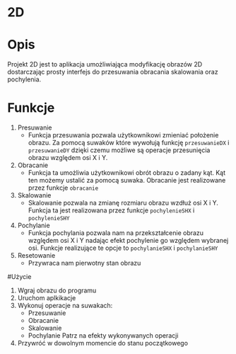 # 2D

# Opis
Projekt 2D jest to aplikacja umożliwiająca modyfikację obrazów 2D dostarczając prosty interfejs do przesuwania obracania skalowania oraz pochylenia.

# Funkcje
1. Presuwanie
   - Funkcja przesuwania pozwala użytkownikowi zmieniać położenie obrazu. Za pomocą suwaków które wywołują funkcję `przesuwanieDX` i `przesuwanieDY` dzięki czemu możliwe są operacje przesunięcia obrazu względem osi X i Y.
2. Obracanie
   - Funkcja ta umożliwia użytkownikowi obrót obrazu o zadany kąt. Kąt ten możemy ustalić za pomocą suwaka. Obracanie jest realizowane przez funkcje `obracanie`
3. Skalowanie
   - Skalowanie pozwala na zmianę rozmiaru obrazu wzdłuż osi X i Y. Funkcja ta jest realizowana przez funkcje `pochylenieSHX` i `pochylenieSHY`
4. Pochylanie
   - Funkcja pochylania pozwala nam na przekształcenie obrazu względem osi X i Y nadając efekt pochylenie go względem wybranej osi. Funkcje realizujące te opcje to `pochylanieSHX` i `pochylanieSHY`
5. Resetowanie
   - Przywraca nam pierwotny stan obrazu

#Użycie
1. Wgraj obrazu do programu
2. Uruchom aplkikacje
3. Wykonuj operacje na suwakach:
   - Przesuwanie
   - Obracanie
   - Skalowanie
   - Pochylanie
  Patrz na efekty wykonywanych operacji
5. Przywróć w dowolnym momencie do stanu początkowego
